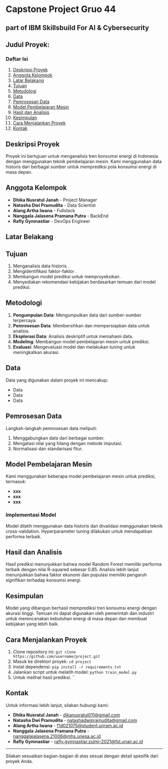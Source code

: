 
# Capstone Project Gruo 44
## part of IBM Skillsbuild For AI & Cybersecurity 

## Judul Proyek: 

### Daftar Isi
1. [Deskripsi Proyek](#deskripsi-proyek)
2. [Anggota Kelompok](#anggota-kelompok)
3. [Latar Belakang](#latar-belakang)
4. [Tujuan](#tujuan)
5. [Metodologi](#metodologi)
6. [Data](#data)
7. [Pemrosesan Data](#pemrosesan-data)
8. [Model Pembelajaran Mesin](#model-pembelajaran-mesin)
9. [Hasil dan Analisis](#hasil-dan-analisis)
10. [Kesimpulan](#kesimpulan)
11. [Cara Menjalankan Proyek](#cara-menjalankan-proyek)
12. [Kontak](#kontak)

## Deskripsi Proyek
Proyek ini bertujuan untuk menganalisis tren konsumsi energi di Indonesia dengan menggunakan teknik pembelajaran mesin. Kami menggunakan data historis dari berbagai sumber untuk memprediksi pola konsumsi energi di masa depan.

## Anggota Kelompok
- **Dhika Nusratul Janah** - Project Manager 
- **Natasha Dwi Pramudita** - Data Scientist
- **Alang Artha Iwana** - Fullstack
- **Nanggala Jalasena Pramana Putra** - BackEnd 
- **Rafly Gymnastiar** - DevOps Engineer 

## Latar Belakang


## Tujuan
1. Menganalisis data historis .
2. Mengidentifikasi faktor-faktor .
3. Membangun model prediksi untuk memproyeksikan .
4. Menyediakan rekomendasi kebijakan berdasarkan temuan dari model prediksi.

## Metodologi
1. **Pengumpulan Data**: Mengumpulkan data dari sumber-sumber terpercaya.
2. **Pemrosesan Data**: Membersihkan dan mempersiapkan data untuk analisis.
3. **Eksplorasi Data**: Analisis deskriptif untuk memahami data.
4. **Modeling**: Membangun model pembelajaran mesin untuk prediksi.
5. **Evaluasi**: Mengevaluasi model dan melakukan tuning untuk meningkatkan akurasi.

## Data
Data yang digunakan dalam proyek ini mencakup:
- Data 
- Data
- Data 

## Pemrosesan Data
Langkah-langkah pemrosesan data meliputi:
1. Menggabungkan data dari berbagai sumber.
2. Mengatasi nilai yang hilang dengan metode imputasi.
3. Normalisasi dan standarisasi fitur.

## Model Pembelajaran Mesin
Kami menggunakan beberapa model pembelajaran mesin untuk prediksi, termasuk:
- **xxx**
- **xxx**
- **xxx**

### Implementasi Model
Model dilatih menggunakan data historis dan divalidasi menggunakan teknik cross-validation. Hyperparameter tuning dilakukan untuk mendapatkan performa terbaik.

## Hasil dan Analisis
Hasil prediksi menunjukkan bahwa model Random Forest memiliki performa terbaik dengan nilai R-squared sebesar 0.85. Analisis lebih lanjut menunjukkan bahwa faktor ekonomi dan populasi memiliki pengaruh signifikan terhadap konsumsi energi.

## Kesimpulan
Model yang dibangun berhasil memprediksi tren konsumsi energi dengan akurasi tinggi. Temuan ini dapat digunakan oleh pemerintah dan industri untuk merencanakan kebutuhan energi di masa depan dan membuat kebijakan yang lebih baik.

## Cara Menjalankan Proyek
1. Clone repository ini: `git clone https://github.com/username/project.git`
2. Masuk ke direktori proyek: `cd project`
3. Instal dependensi: `pip install -r requirements.txt`
4. Jalankan script untuk melatih model: `python train_model.py`
5. Untuk melihat hasil prediksi: ``

## Kontak
Untuk informasi lebih lanjut, silakan hubungi kami:
- **Dhika Nusratul Janah** - dikanusratul011@gmail.com
- **Natasha Dwi Pramudita** - natashadwipramudita@gmail.com
- **Alang Artha Iwana** - f1d021075@student.unram.ac.id
- **Nanggala Jalasena Pramana Putra** - nanggalajalasena.21006@mhs.unesa.ac.id
- **Rafly Gymnastiar** - rafly.gymnastiar.zulmi-2021@fst.unair.ac.id

---

Silakan sesuaikan bagian-bagian di atas sesuai dengan detail spesifik dari proyek Anda.
